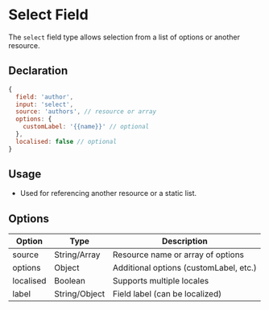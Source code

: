 # Select Field

The `select` field type allows selection from a list of options or another resource.

## Declaration
```js
{
  field: 'author',
  input: 'select',
  source: 'authors', // resource or array
  options: {
    customLabel: '{{name}}' // optional
  },
  localised: false // optional
}
```

## Usage
- Used for referencing another resource or a static list.

## Options
| Option      | Type    | Description                                 |
|-------------|---------|---------------------------------------------|
| source      | String/Array | Resource name or array of options       |
| options     | Object  | Additional options (customLabel, etc.)      |
| localised   | Boolean | Supports multiple locales                   |
| label       | String/Object | Field label (can be localized)         |
